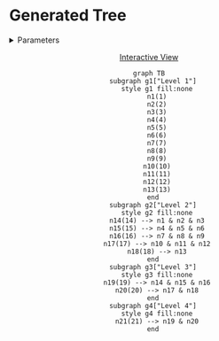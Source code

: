# Generated Tree

<details>
<summary> Parameters </summary>

- Leaves: 13
- Branches: 3
- Order: Descending
- Level Outlines: yes
- Table Representation: Horizontal (top-down)

```console
enary 13 3 -l -o examples/13x3:levels.md
```

</details>

<div align="center">

[Interactive View](https://mermaid.live/view#pako:eNptkMtqwzAQRX9FzKJMwAGPJD8XXZQuu2tXrbpQY9kJ2HJw7EII-ffixxiaZDNc6YzmztUFdm3hIIeqs8e9-HgxXojT8DMfK_oy8OZ-XS3IwPfIhDj159qJikR5qOvct97N956QNouUKFkqVCw1apYRRixjjFkmmLBMMWWZYcaSQqRwPRDS6kgSafUkhTS7Ol_8TyTXRPI2kbxPpJH0Rmy3z8KTeBJejkUxjZCiheoRRGOJmcZI8UKTEaRjyZgmSAlPDkdCkwFJbkiRUm5QD6OoNYq6jaLuo2RIGc-btqVpXeJ9ZYgy5IZpYUof2urVVt_a6jtbSSiJp2bTF4bLVAigcV1jDwXkcDHQ713jDOQGClfaoe4NXCEAO_Tt-9nvIO-7wQXQtUO1h7y09ckFMBwL27vXg60626y3R-s_27aZn1z_AO50yTk)

```mermaid
graph TB
  subgraph g1["Level 1"]
    style g1 fill:none
    n1(1)
    n2(2)
    n3(3)
    n4(4)
    n5(5)
    n6(6)
    n7(7)
    n8(8)
    n9(9)
    n10(10)
    n11(11)
    n12(12)
    n13(13)
  end
  subgraph g2["Level 2"]
    style g2 fill:none
    n14(14) --> n1 & n2 & n3
    n15(15) --> n4 & n5 & n6
    n16(16) --> n7 & n8 & n9
    n17(17) --> n10 & n11 & n12
    n18(18) --> n13
  end
  subgraph g3["Level 3"]
    style g3 fill:none
    n19(19) --> n14 & n15 & n16
    n20(20) --> n17 & n18
  end
  subgraph g4["Level 4"]
    style g4 fill:none
    n21(21) --> n19 & n20
  end
```

</div>
